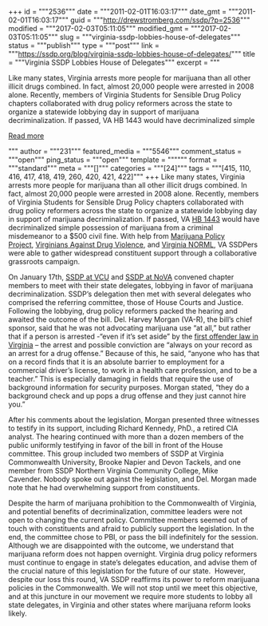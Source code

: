 +++
id = """2536"""
date = """2011-02-01T16:03:17"""
date_gmt = """2011-02-01T16:03:17"""
guid = """http://drewstromberg.com/ssdp/?p=2536"""
modified = """2017-02-03T05:11:05"""
modified_gmt = """2017-02-03T05:11:05"""
slug = """virginia-ssdp-lobbies-house-of-delegates"""
status = """publish"""
type = """post"""
link = """https://ssdp.org/blog/virginia-ssdp-lobbies-house-of-delegates/"""
title = """Virginia SSDP Lobbies House of Delegates"""
excerpt = """<p>Like many states, Virginia arrests more people for marijuana than all other illicit drugs combined. In fact, almost 20,000 people were arrested in 2008 alone. Recently, members of Virginia Students for Sensible Drug Policy chapters collaborated with drug policy reformers across the state to organize a statewide lobbying day in support of marijuana decriminalization. If passed, VA HB 1443 would have decriminalized simple</p>
<div class="h10"></div>
<p><a class="more-link2 flat" href="https://ssdp.org/blog/virginia-ssdp-lobbies-house-of-delegates/">Read more</a></p>
"""
author = """231"""
featured_media = """5546"""
comment_status = """open"""
ping_status = """open"""
template = """"""
format = """standard"""
meta = """[]"""
categories = """[24]"""
tags = """[415, 110, 416, 417, 418, 419, 260, 420, 421, 422]"""
+++
Like many states, Virginia arrests more people for marijuana than all other illicit drugs combined. In fact, almost 20,000 people were arrested in 2008 alone. Recently, members of Virginia Students for Sensible Drug Policy chapters collaborated with drug policy reformers across the state to organize a statewide lobbying day in support of marijuana decriminalization. If passed, VA <a href="http://leg1.state.va.us/cgi-bin/legp504.exe?111+sum+HB1443" target="_blank">HB 1443</a> would have decriminalized simple possession of marijuana from a criminal misdemeanor to a $500 civil fine. With help from <a title="MPP" href="http://www.mpp.org/" target="_blank">Marijuana Policy Project</a>, <a title="Virginians Against Drug Violence" href="http://www.drugsense.org/dpfva/" target="_blank">Virginians Against Drug Violence</a>, and <a title="Virginia NORML" href="http://www.virginianorml.org/" target="_blank">Virginia NORML</a>, VA SSDPers were able to gather widespread constituent support through a collaborative grassroots campaign.



On January 17th, <a title="VCU SSDP on Facebook" href="https://www.facebook.com/groups/35249929164/" target="_blank">SSDP at VCU</a> and <a href="http://www.facebook.com/group.php?gid=158550950836598" target="_blank">SSDP at NoVA</a> convened chapter members to meet with their state delegates, lobbying in favor of marijuana decriminalization. SSDP’s delegation then met with several delegates who comprised the referring committee, those of House Courts and Justice. Following the lobbying, drug policy reformers packed the hearing and awaited the outcome of the bill. Del. Harvey Morgan (VA-R), the bill’s chief sponsor, said that he was not advocating marijuana use “at all,” but rather that if a person is arrested -“even if it’s set aside” by the <a href="http://law.justia.com/virginia/codes/2006/toc1802000/18.2-251.html" target="_blank">first offender law in Virginia</a> &#8211; the arrest and possible conviction are “always on your record as an arrest for a drug offense.” Because of this, he said, “anyone who has that on a record finds that it is an absolute barrier to employment for a commercial driver’s license, to work in a health care profession, and to be a teacher.” This is especially damaging in fields that require the use of background information for security purposes. Morgan stated, “they do a background check and up pops a drug offense and they just cannot hire you.”



After his comments about the legislation, Morgan presented three witnesses to testify in its support, including Richard Kennedy, PhD., a retired CIA analyst. The hearing continued with more than a dozen members of the public uniformly testifying in favor of the bill in front of the House committee. This group included two members of SSDP at Virginia Commonwealth University, Brooke Napier and Devon Tackels, and one member from SSDP Northern Virginia Community College, Mike Cavender. Nobody spoke out against the legislation, and Del. Morgan made note that he had overwhelming support from constituents.



Despite the harm of marijuana prohibition to the Commonwealth of Virginia, and potential benefits of decriminalization, committee leaders were not open to changing the current policy. Committee members seemed out of touch with constituents and afraid to publicly support the legislation. In the end, the committee chose to PBI, or pass the bill indefinitely for the session. Although we are disappointed with the outcome, we understand that marijuana reform does not happen overnight. Virginia drug policy reformers must continue to engage in state’s delegates education, and advise them of the crucial nature of this legislation for the future of our state.  However, despite our loss this round, VA SSDP reaffirms its power to reform marijuana policies in the Commonwealth. We will not stop until we meet this objective, and at this juncture in our movement we require more students to lobby all state delegates, in Virginia and other states where marijuana reform looks likely.
